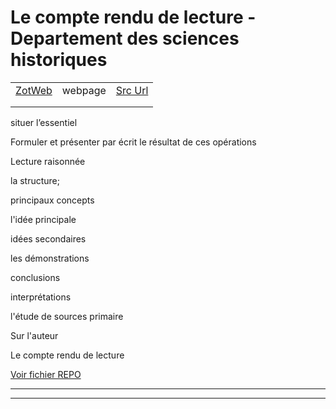 
# Le compte rendu de lecture - Departement des sciences historiques
|       |       |       |
|  ---  |  ---  |  ---  |
|   [ZotWeb](http://zotero.org/users/180474/items/YET3G3JG)    | webpage      | [Src Url](https://www.hst.ulaval.ca/services-et-ressources/guides-pedagogiques/le-compte-rendu-de-lecture/)      |
|       |       |       |
|       |       |       |

situer l’essentiel



Formuler et présenter par écrit le résultat de ces opérations



Lecture raisonnée



la structure;



principaux concepts



l'idée principale



idées secondaires



les démonstrations



conclusions



interprétations



l'étude de sources primaire



Sur l'auteur



Le compte rendu de lecture

  

 [Voir fichier REPO](https://github.com/jgwill/www.fichiers/blob/master/_dictations/CRL.md)






----

----

